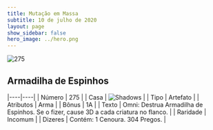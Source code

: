 ```yaml
---
title: Mutação em Massa
subtitle: 10 de julho de 2020
layout: page
show_sidebar: false
hero_image: ../hero.png
---
```


![275](https://cdn.keyforgegame.com/media/card_front/pt/479_275_X9VPV7H9WF5F_pt.png)

## Armadilha de Espinhos

|----|----|
| Número | 275 |
| Casa | ![Shadows](https://archonarcana.com/images/thumb/e/ee/Shadows.png/22px-Shadows.png "Sombras") |
| Tipo | Artefato |
| Atributos | Arma |
| Bônus | 1A |
| Texto | Omni: Destrua Armadilha de Espinhos. Se o fizer, cause 3D a cada criatura no flanco. |
| Raridade | Incomum |
| Dizeres | Contém: 1 Cenoura. 304 Pregos. |
